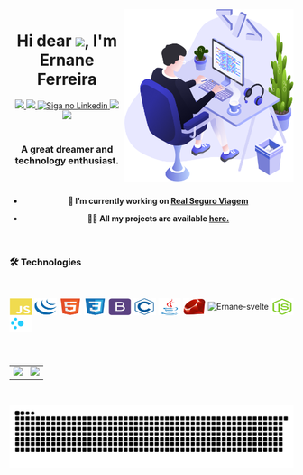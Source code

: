 <!-- ![Profile Views](http://estruyf-github.azurewebsites.net/api/VisitorHit?user=ernanej&repo=ernanej&countColorcountColor) -->

<img align="right" src="./images/user.png" width="300"/>

<h1 align="center">Hi dear <img src="https://raw.githubusercontent.com/kaueMarques/kaueMarques/master/hi.gif" width="30px">, I'm Ernane Ferreira</h1></h1>

<div align="center">
  <a href="https://www.instagram.com/ernanej/" alt="Instagram">
    <img src="https://img.shields.io/badge/-Instagram-AA0174?style=flat-square&labelColor=AA0174&logo=instagram&logoColor=white&link=https://www.instagram.com/ernane.jx/"/>
  </a>
  
  <a href="https://www.instagram.com/ernanej/" alt="Gitlab">
    <img src="https://img.shields.io/badge/Gitlab-D2691E?style=flat-square&labelColor=B9288&logo=gitlab&logoColor=D2691E&link=https://www.instagram.com/ernane.jx/"/>
  </a>
 
  <a href="https://gitlab.com/ernane.ferreira.100">
    <img alt="Siga no Linkedin" src="https://img.shields.io/badge/-LinkedIn-blue?style=flat-square&logo=Linkedin&logoColor=white&link=https://gitlab.com/ernane.ferreira.100">
  </a>
  
  <a href="mailto: ernane.junior25@gmail.com" alt="Email">
    <img src="https://img.shields.io/badge/Email-EA4335?style=flat-square&labelColor=EA4335&logo=gmail&logoColor=fff&link=https://mailto: ernane.junior25@gmail.com/"/>
  </a>

  <a href="https://codepen.io/ernanej" alt="Codepen">
    <img src="https://img.shields.io/badge/Codepen-1E1F26?style=flat-square&labelColor=1E1F26&logo=codepen&logoColor=fff&link=https://codepen.io/ernanej"/>
  </a>
</div>

<br>
<h3 align="center"> 
	A great dreamer and technology enthusiast.
</h3>
&nbsp;
<h4 align="center"> 

  - 🔭 I’m currently working on [Real Seguro Viagem](https://www.seguroviagem.srv.br/)

  - 👨‍💻 All my projects are available [here.](https://github.com/ErnaneJ?tab=repositories)

</h4>
<br>

### 🛠 Technologies
&nbsp;
<p align="left">
  <!-- javascript -->
  <img align="center" title="JavaScript" alt="Ernane-Js" height="30" width="40" src="https://raw.githubusercontent.com/devicons/devicon/master/icons/javascript/javascript-plain.svg">
   <!-- jquery -->
  <img align="center" title="jQuery" alt="Ernane-Jquery" height="30" width="40" src="https://raw.githubusercontent.com/devicons/devicon/2809b567852a4648062a2d3e7c1c531367458c0b/icons/jquery/jquery-plain.svg">  
  <!-- html5 -->
  <img align="center" title="HTML5" alt="Ernane-HTML" height="30" width="40" src="https://raw.githubusercontent.com/devicons/devicon/master/icons/html5/html5-original.svg">
  <!-- css3 -->
  <img align="center" title="CSS3" alt="Ernane-CSS" height="30" width="40" src="https://raw.githubusercontent.com/devicons/devicon/master/icons/css3/css3-original.svg">
  <!-- bootstrap -->
  <img align="center" title="Bootstrap" alt="Ernane-Bootstrap" height="30" width="40" src="https://raw.githubusercontent.com/devicons/devicon/2809b567852a4648062a2d3e7c1c531367458c0b/icons/bootstrap/bootstrap-plain.svg">
  <!-- c++ -->
  <img align="center" title="C++" alt="Ernane-C++" height="30" width="40" src="https://raw.githubusercontent.com/devicons/devicon/2809b567852a4648062a2d3e7c1c531367458c0b/icons/c/c-line.svg">
  <!-- java -->
  <img align="center" title="Java" alt="Ernane-JAVA" height="30" width="40" src="https://raw.githubusercontent.com/devicons/devicon/2809b567852a4648062a2d3e7c1c531367458c0b/icons/java/java-original.svg">
    <!-- ruby -->
  <img align="center" alt="Ernane-ruby" title="Ruby" height="30" width="40" src="https://raw.githubusercontent.com/devicons/devicon/master/icons/ruby/ruby-original.svg">
  <!-- svelte -->
 <img align="center" alt="Ernane-svelte" title="Svelte" height="34" width="40" src="https://i.ibb.co/Hhn2nW1/images-removebg-preview.png">
 <!-- nodejs -->
  <img align="center" alt="Ernane-nodejs" title="NodeJS" height="30" width="40" src="https://raw.githubusercontent.com/devicons/devicon/master/icons/nodejs/nodejs-original.svg">
  <!-- loading... -->
  <img align="center" title="Aprendendo..." alt="Aprendendo..." height="30" width="40" src="images/ernane-loading.gif">
</p>
&nbsp;
<p align="center">
<table align='left'>
  <row>
    <td>
     <!-- Card -->
      <img height="172" src="https://github-readme-stats-eight-theta.vercel.app/api?username=ErnaneJ&show_icons=true&theme=tokyonight&include_all_commits=true&count_private=true"/>
    </td>
    <td>
      <img height="172" src="https://github-readme-stats-eight-theta.vercel.app/api/top-langs/?username=ErnaneJ&layout=compact&langs_count=8&theme=tokyonight"/>
    </td>
  </row>
</table>
</p>
 &nbsp;
<div align="center">
    <!-- Snake -->

![Snake animation](https://github.com/ErnaneJ/ErnaneJ/blob/output/github-contribution-grid-snake.svg)
    
</div>
 
